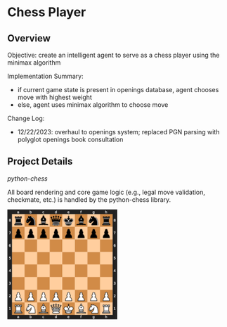 # Chess Player

## Overview

Objective: create an intelligent agent to serve as a chess player using the minimax algorithm 

Implementation Summary: 
- if current game state is present in openings database, agent chooses move with highest weight
- else, agent uses minimax algorithm to choose move

Change Log: 
- 12/22/2023: overhaul to openings system; replaced PGN parsing with polyglot openings book consultation

## Project Details

_python-chess_

All board rendering and core game logic (e.g., legal move validation, checkmate, etc.) is handled by the python-chess library. 

<img src="/images/starting-board.png" width="250" height="250">


